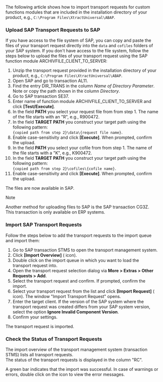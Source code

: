 The following article shows how to import transport requests for custom functions modules that are included in the installation directory of your product, e.g., `C:\Program Files\XtractUniversal\ABAP`.

### Upload SAP Transport Requests to SAP

If you have access to the file system of SAP, you can copy and paste the files of your transport request directly into the `data` and `cofiles` folders of your SAP system. If you don't have access to the file system, follow the steps below to upload the files of your transport request using the SAP function module ARCHIVFILE_CLIENT_TO_SERVER:

1. Unzip the transport request provided in the installation directory of your product, e.g., `C:\Program Files\XtractUniversal\ABAP`.
1. Open SAP and go to transaction AL11.
1. Find the entry DIR_TRANS in the column *Name of Directory Parameter*. Note or copy the path shown in the column *Directory*.
1. Go to SAP transaction SE37.
1. Enter name of function module ARCHIVFILE_CLIENT_TO_SERVER and click **[Test/Execute]**.
1. In the field **PATH** you select your request file from from step 1. The name of the file starts with an "R", e.g., R900472.
1. In the field **TARGET PATH** you construct your target path using the following pattern:\
   `{copied path from step 2}\data\{request file name}`.
1. Enable case-sensitivity and click **[Execute]**. When prompted, confirm the upload.
1. In the field **PATH** you select your cofile from from step 1. The name of the file starts with a "K", e.g., K900472.
1. In the field **TARGET PATH** you construct your target path using the following pattern:\
   `{copied path from step 2}\cofiles\{cofile name}`.
1. Enable case-sensitivity and click **[Execute]**. When prompted, confirm the upload.

The files are now available in SAP.

Note

Another method for uploading files to SAP is the SAP transaction CG3Z. This transaction is only available on ERP systems.

### Import SAP Transport Requests

Follow the steps below to add the transport requests to the import queue and import them:

1. Go to SAP transaction STMS to open the transport management system.
1. Click **[Import Overview]** ( icon).
1. Double click on the import queue in which you want to load the transport request into.
1. Open the transport request selection dialog via **More > Extras > Other Requests > Add**.
1. Select the transport request and confirm. If prompted, confirm the import.
1. Select your transport request from the list and click **[Import Request]** ( icon). The window "Import Transport Request" opens.
1. Enter the target client. If the version of the SAP system where the transport request was created differs from your SAP system version, select the option **Ignore Invalid Component Version**.
1. Confirm your settings.

The transport request is imported.

### Check the Status of Transport Requests

The import overview of the transport management system (transaction STMS) lists all transport requests.\
The status of the transport requests is displayed in the column "RC".

A green bar indicates that the import was successful. In case of warnings or errors, double click on the icon to view the error messages.
